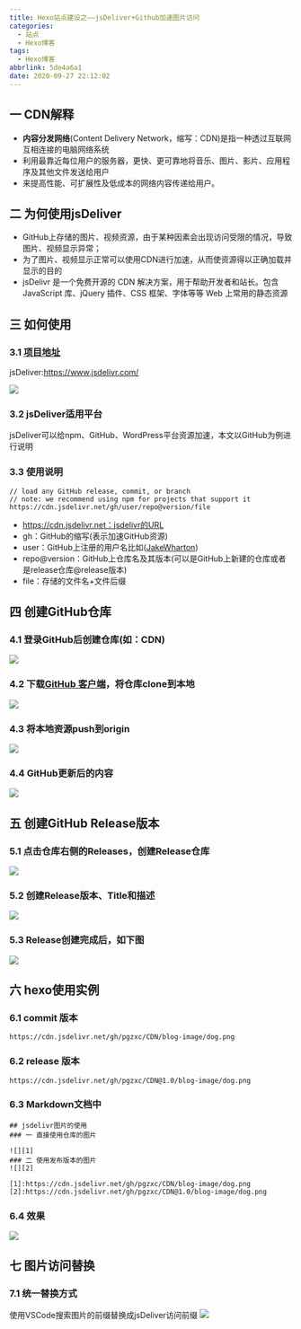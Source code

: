 ```yaml
---
title: Hexo站点建设之——jsDeliver+Github加速图片访问
categories:
  - 站点
  - Hexo博客
tags:
  - Hexo博客
abbrlink: 5de4a6a1
date: 2020-09-27 22:12:02
---
```

## 一 CDN解释

* **内容分发网络**(Content Delivery Network，缩写：CDN)是指一种透过互联网互相连接的电脑网络系统
* 利用最靠近每位用户的服务器，更快、更可靠地将音乐、图片、影片、应用程序及其他文件发送给用户
* 来提高性能、可扩展性及低成本的网络内容传递给用户。

<!--more-->

## 二 为何使用jsDeliver

* GitHub上存储的图片、视频资源，由于某种因素会出现访问受限的情况，导致图片、视频显示异常；
* 为了图片、视频显示正常可以使用CDN进行加速，从而使资源得以正确加载并显示的目的
* jsDelivr 是一个免费开源的 CDN 解决方案，用于帮助开发者和站长。包含 JavaScript 库、jQuery 插件、CSS 框架、字体等等 Web 上常用的静态资源

## 三 如何使用

### 3.1 [项目地址][21]

jsDeliver:https://www.jsdelivr.com/

![][1]

### 3.2 jsDeliver适用平台

jsDeliver可以给npm、GitHub、WordPress平台资源加速，本文以GitHub为例进行说明

### 3.3 使用说明

```
// load any GitHub release, commit, or branch
// note: we recommend using npm for projects that support it
https://cdn.jsdelivr.net/gh/user/repo@version/file
```

* https://cdn.jsdelivr.net：jsdelivr的URL
* gh：GitHub的缩写(表示加速GitHub资源)
* user：GitHub上注册的用户名比如([JakeWharton](https://github.com/JakeWharton))
* repo@version：GitHub上仓库名及其版本(可以是GitHub上新建的仓库或者是release仓库@release版本)
* file：存储的文件名+文件后缀

## 四 创建GitHub仓库

### 4.1  登录GitHub后创建仓库(如：CDN)
![][2]
### 4.2 下载[GitHub 客户端][22]，将仓库clone到本地
![][3]
### 4.3 将本地资源push到origin
![][4]
### 4.4 GitHub更新后的内容
![][5]
## 五 创建GitHub Release版本
### 5.1 点击仓库右侧的Releases，创建Release仓库
![][6]
### 5.2 创建Release版本、Title和描述
![][7]
### 5.3 Release创建完成后，如下图
![][8]

## 六 hexo使用实例

### 6.1 commit 版本

```
https://cdn.jsdelivr.net/gh/pgzxc/CDN/blog-image/dog.png
```

### 6.2 release 版本

```
https://cdn.jsdelivr.net/gh/pgzxc/CDN@1.0/blog-image/dog.png
```

### 6.3 Markdown文档中

```
## jsdelivr图片的使用
### 一 直接使用仓库的图片

![][1]
### 二 使用发布版本的图片
![][2]

[1]:https://cdn.jsdelivr.net/gh/pgzxc/CDN/blog-image/dog.png
[2]:https://cdn.jsdelivr.net/gh/pgzxc/CDN@1.0/blog-image/dog.png
```

### 6.4 效果
![][9]

## 七 图片访问替换

### 7.1 统一替换方式

使用VSCode搜索图片的前缀替换成jsDeliver访问前缀
![][10]



[1]:https://cdn.jsdelivr.net/gh/pgzxc/CDN/blog-image/hexo-jsdelivr-webset.png
[2]:https://cdn.jsdelivr.net/gh/pgzxc/CDN/blog-image/hexo-github-repository-create.png
[3]:https://cdn.jsdelivr.net/gh/pgzxc/CDN/blog-image/hexo-github-clone-local.png
[4]:https://cdn.jsdelivr.net/gh/pgzxc/CDN/blog-image/hexo-github-push-local-origin.png
[5]:https://cdn.jsdelivr.net/gh/pgzxc/CDN/blog-image/hexo-github-push-finshed.png
[6]:https://cdn.jsdelivr.net/gh/pgzxc/CDN/blog-image/hexo-github-create-a-new-release.png
[7]:https://cdn.jsdelivr.net/gh/pgzxc/CDN/blog-image/hexo-github-publish-release.png
[8]:https://cdn.jsdelivr.net/gh/pgzxc/CDN/blog-image/hexo-github-release-view.png
[9]:https://cdn.jsdelivr.net/gh/pgzxc/CDN/blog-image/hexo-commit-release-real-effect.png
[10]:https://cdn.jsdelivr.net/gh/pgzxc/CDN/blog-image/hexo-github-jsdeliver.png

[21]:https://www.jsdelivr.com/
[22]:https://desktop.github.com/